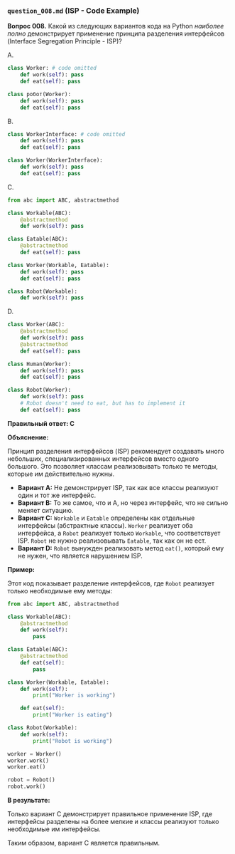 ### `question_008.md` (ISP - Code Example)

**Вопрос 008.** Какой из следующих вариантов кода на Python *наиболее полно* демонстрирует применение принципа разделения интерфейсов (Interface Segregation Principle - ISP)?

A.

```python
class Worker: # code omitted
    def work(self): pass
    def eat(self): pass

class робот(Worker):
    def work(self): pass
    def eat(self): pass
```

B.

```python
class WorkerInterface: # code omitted
    def work(self): pass
    def eat(self): pass

class Worker(WorkerInterface):
    def work(self): pass
    def eat(self): pass
```

C.

```python
from abc import ABC, abstractmethod

class Workable(ABC):
    @abstractmethod
    def work(self): pass

class Eatable(ABC):
    @abstractmethod
    def eat(self): pass

class Worker(Workable, Eatable):
    def work(self): pass
    def eat(self): pass

class Robot(Workable):
    def work(self): pass
```

D.

```python
class Worker(ABC):
    @abstractmethod
    def work(self): pass
    @abstractmethod
    def eat(self): pass

class Human(Worker):
    def work(self): pass
    def eat(self): pass

class Robot(Worker):
    def work(self): pass
    # Robot doesn't need to eat, but has to implement it
    def eat(self): pass
```

**Правильный ответ: C**

**Объяснение:**

Принцип разделения интерфейсов (ISP) рекомендует создавать много небольших, специализированных интерфейсов вместо одного большого. Это позволяет классам реализовывать только те методы, которые им действительно нужны.

*   **Вариант A:** Не демонстрирует ISP, так как все классы реализуют один и тот же интерфейс.
*   **Вариант B:** То же самое, что и А, но через интерфейс, что не сильно меняет ситуацию.
*   **Вариант C:** `Workable` и `Eatable` определены как отдельные интерфейсы (абстрактные классы). `Worker` реализует оба интерфейса, а `Robot` реализует только `Workable`, что соответствует ISP. `Robot` не нужно реализовывать `Eatable`, так как он не ест.
*   **Вариант D:** `Robot` вынужден реализовать метод `eat()`, который ему не нужен, что является нарушением ISP.

**Пример:**

Этот код показывает разделение интерфейсов, где `Robot` реализует только необходимые ему методы:

```python
from abc import ABC, abstractmethod

class Workable(ABC):
    @abstractmethod
    def work(self):
        pass

class Eatable(ABC):
    @abstractmethod
    def eat(self):
        pass

class Worker(Workable, Eatable):
    def work(self):
        print("Worker is working")

    def eat(self):
        print("Worker is eating")

class Robot(Workable):
    def work(self):
        print("Robot is working")

worker = Worker()
worker.work()
worker.eat()

robot = Robot()
robot.work()
```

**В результате:**

Только вариант C демонстрирует правильное применение ISP, где интерфейсы разделены на более мелкие и классы реализуют только необходимые им интерфейсы.

Таким образом, вариант C является правильным.
